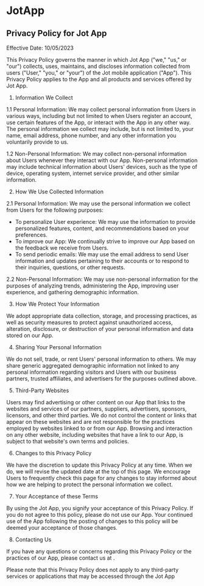 # JotApp

## Privacy Policy for Jot App

Effective Date: 10/05/2023

This Privacy Policy governs the manner in which Jot App ("we," "us," or "our") collects, uses, maintains, and discloses information collected from users ("User," "you," or "your") of the Jot mobile application ("App"). This Privacy Policy applies to the App and all products and services offered by Jot App.

1. Information We Collect

1.1 Personal Information:
We may collect personal information from Users in various ways, including but not limited to when Users register an account, use certain features of the App, or interact with the App in any other way. The personal information we collect may include, but is not limited to, your name, email address, phone number, and any other information you voluntarily provide to us.

1.2 Non-Personal Information:
We may collect non-personal information about Users whenever they interact with our App. Non-personal information may include technical information about Users' devices, such as the type of device, operating system, internet service provider, and other similar information.

2. How We Use Collected Information

2.1 Personal Information:
We may use the personal information we collect from Users for the following purposes:

- To personalize User experience: We may use the information to provide personalized features, content, and recommendations based on your preferences.
- To improve our App: We continually strive to improve our App based on the feedback we receive from Users.
- To send periodic emails: We may use the email address to send User information and updates pertaining to their accounts or to respond to their inquiries, questions, or other requests.

2.2 Non-Personal Information:
We may use non-personal information for the purposes of analyzing trends, administering the App, improving user experience, and gathering demographic information.

3. How We Protect Your Information

We adopt appropriate data collection, storage, and processing practices, as well as security measures to protect against unauthorized access, alteration, disclosure, or destruction of your personal information and data stored on our App.

4. Sharing Your Personal Information

We do not sell, trade, or rent Users' personal information to others. We may share generic aggregated demographic information not linked to any personal information regarding visitors and Users with our business partners, trusted affiliates, and advertisers for the purposes outlined above.

5. Third-Party Websites

Users may find advertising or other content on our App that links to the websites and services of our partners, suppliers, advertisers, sponsors, licensors, and other third parties. We do not control the content or links that appear on these websites and are not responsible for the practices employed by websites linked to or from our App. Browsing and interaction on any other website, including websites that have a link to our App, is subject to that website's own terms and policies.

6. Changes to this Privacy Policy

We have the discretion to update this Privacy Policy at any time. When we do, we will revise the updated date at the top of this page. We encourage Users to frequently check this page for any changes to stay informed about how we are helping to protect the personal information we collect.

7. Your Acceptance of these Terms

By using the Jot App, you signify your acceptance of this Privacy Policy. If you do not agree to this policy, please do not use our App. Your continued use of the App following the posting of changes to this policy will be deemed your acceptance of those changes.

8. Contacting Us

If you have any questions or concerns regarding this Privacy Policy or the practices of our App, please contact us at <email to follow>.

Please note that this Privacy Policy does not apply to any third-party services or applications that may be accessed through the Jot App
